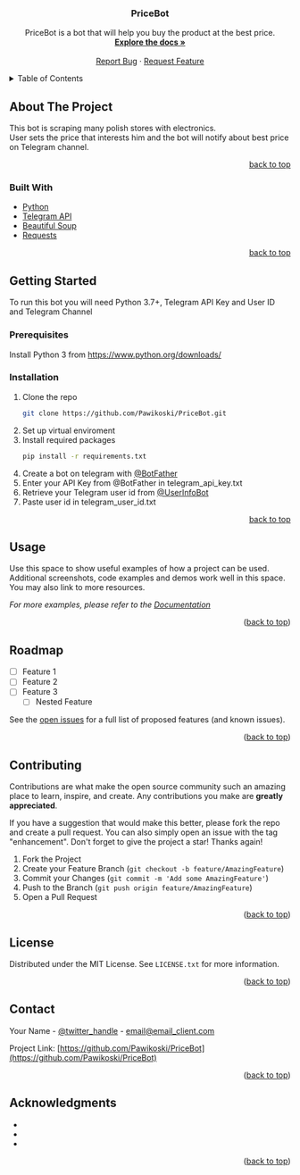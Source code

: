 <div align="center">
<h3 align="center">PriceBot</h3>

  <p align="center">
    PriceBot is a bot that will help you buy the product at the best price.
    <br />
    <a href="https://github.com/Pawikoski/priceBot"><strong>Explore the docs »</strong></a>
    <br />
    <br />
    <a href="https://github.com/Pawikoski/priceBot/issues">Report Bug</a>
    ·
    <a href="https://github.com/Pawikoski/priceBot/issues">Request Feature</a>
  </p>
</div>



<!-- TABLE OF CONTENTS -->
<details>
  <summary>Table of Contents</summary>
  <ol>
    <li>
      <a href="#about-the-project">About The Project</a>
      <ul>
        <li><a href="#built-with">Built With</a></li>
      </ul>
    </li>
    <li>
      <a href="#getting-started">Getting Started</a>
      <ul>
        <li><a href="#prerequisites">Prerequisites</a></li>
        <li><a href="#installation">Installation</a></li>
      </ul>
    </li>
    <li><a href="#usage">Usage</a></li>
    <li><a href="#roadmap">Roadmap</a></li>
    <li><a href="#contributing">Contributing</a></li>
    <li><a href="#license">License</a></li>
    <li><a href="#contact">Contact</a></li>
    <li><a href="#acknowledgments">Acknowledgments</a></li>
  </ol>
</details>



<!-- ABOUT THE PROJECT -->
## About The Project

This bot is scraping many polish stores with electronics.<br/>
User sets the price that interests him and the bot will notify about best price on Telegram channel.

<p align="right"><a href="#top">back to top</a></p>


### Built With

* [Python](https://python.org/)
* [Telegram API](https://core.telegram.org/bots/api/)
* [Beautiful Soup](https://www.crummy.com/software/BeautifulSoup/bs4/)
* [Requests](https://docs.python-requests.org/en/latest/)

<p align="right"><a href="#top">back to top</a></p>

<!-- GETTING STARTED -->
## Getting Started

To run this bot you will need Python 3.7+, Telegram API Key and User ID and Telegram Channel

### Prerequisites

Install Python 3 from https://www.python.org/downloads/

### Installation

1. Clone the repo
    ```sh
   git clone https://github.com/Pawikoski/PriceBot.git
   ```
2. Set up virtual enviroment
3. Install required packages
    ```sh
   pip install -r requirements.txt
   ```
4. Create a bot on telegram with [@BotFather](https://t.me/BotFather)
5. Enter your API Key from @BotFather in telegram_api_key.txt
6. Retrieve your Telegram user id from [@UserInfoBot](https://t.me/userinfobot)
7. Paste user id in telegram_user_id.txt

<p align="right"><a href="#top">back to top</a></p>


<!-- USAGE EXAMPLES -->
## Usage

Use this space to show useful examples of how a project can be used. Additional screenshots, code examples and demos work well in this space. You may also link to more resources.

_For more examples, please refer to the [Documentation](https://example.com)_

<p align="right">(<a href="#top">back to top</a>)</p>



<!-- ROADMAP -->
## Roadmap

- [ ] Feature 1
- [ ] Feature 2
- [ ] Feature 3
    - [ ] Nested Feature

See the [open issues](https://github.com/Pawikoski/PriceBot/issues) for a full list of proposed features (and known issues).

<p align="right">(<a href="#top">back to top</a>)</p>



<!-- CONTRIBUTING -->
## Contributing

Contributions are what make the open source community such an amazing place to learn, inspire, and create. Any contributions you make are **greatly appreciated**.

If you have a suggestion that would make this better, please fork the repo and create a pull request. You can also simply open an issue with the tag "enhancement".
Don't forget to give the project a star! Thanks again!

1. Fork the Project
2. Create your Feature Branch (`git checkout -b feature/AmazingFeature`)
3. Commit your Changes (`git commit -m 'Add some AmazingFeature'`)
4. Push to the Branch (`git push origin feature/AmazingFeature`)
5. Open a Pull Request

<p align="right">(<a href="#top">back to top</a>)</p>



<!-- LICENSE -->
## License

Distributed under the MIT License. See `LICENSE.txt` for more information.

<p align="right">(<a href="#top">back to top</a>)</p>



<!-- CONTACT -->
## Contact

Your Name - [@twitter_handle](https://twitter.com/twitter_handle) - email@email_client.com

Project Link: [https://github.com/Pawikoski/PriceBot](https://github.com/Pawikoski/PriceBot)

<p align="right">(<a href="#top">back to top</a>)</p>



<!-- ACKNOWLEDGMENTS -->
## Acknowledgments

* []()
* []()
* []()

<p align="right">(<a href="#top">back to top</a>)</p>



<!-- MARKDOWN LINKS & IMAGES -->
<!-- https://www.markdownguide.org/basic-syntax/#reference-style-links -->
[contributors-shield]: https://img.shields.io/github/contributors/Pawikoski/PriceBot.svg?style=for-the-badge
[contributors-url]: https://github.com/Pawikoski/PriceBot/graphs/contributors
[forks-shield]: https://img.shields.io/github/forks/Pawikoski/PriceBot.svg?style=for-the-badge
[forks-url]: https://github.com/Pawikoski/PriceBot/network/members
[stars-shield]: https://img.shields.io/github/stars/Pawikoski/PriceBot.svg?style=for-the-badge
[stars-url]: https://github.com/Pawikoski/PriceBot/stargazers
[issues-shield]: https://img.shields.io/github/issues/Pawikoski/PriceBot.svg?style=for-the-badge
[issues-url]: https://github.com/Pawikoski/PriceBot/issues
[license-shield]: https://img.shields.io/github/license/Pawikoski/PriceBot.svg?style=for-the-badge
[license-url]: https://github.com/Pawikoski/PriceBot/blob/master/LICENSE.txt
[linkedin-shield]: https://img.shields.io/badge/-LinkedIn-black.svg?style=for-the-badge&logo=linkedin&colorB=555
[linkedin-url]: https://linkedin.com/in/linkedin_username
[product-screenshot]: images/screenshot.png

